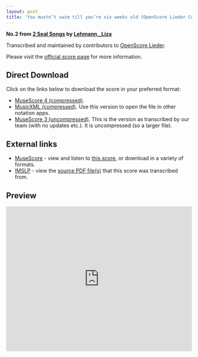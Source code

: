 ```yaml
---
layout: post
title: 'You mustn’t swim till you’re six weeks old (OpenScore Lieder Corpus)'
---
```


__No.2 from [2 Seal Songs](https://fourscoreandmore.org/OpenScore/Lehmann%2C_Liza/2_Seal_Songs/) by [Lehmann,_Liza](https://fourscoreandmore.org/OpenScore/Lehmann%2C_Liza)__

Transcribed and maintained by contributors to [OpenScore Lieder].

Please visit the [official score page] for more information.

[official score page]: https://musescore.com/openscore-lieder-corpus/scores/6573701
[OpenScore Lieder]: https://musescore.com/openscore-lieder-corpus

## Direct Download

Click on the links below to download the score in your preferred format:
- [MuseScore 4 (compressed)](https://fourscoreandmore.org/OpenScore/Lehmann%2C_Liza/2_Seal_Songs/2_You_mustn%E2%80%99t_swim_till_you%E2%80%99re_six_weeks_old.mscz).
- [MusicXML (compressed)](https://fourscoreandmore.org/OpenScore/Lehmann%2C_Liza/2_Seal_Songs/2_You_mustn%E2%80%99t_swim_till_you%E2%80%99re_six_weeks_old.mxl). Use this version to open the file in other notation apps.
- [MuseScore 3 (uncompressed)](https://raw.githubusercontent.com/OpenScore/Lieder/refs/heads/main/scores/Lehmann%2C_Liza/2_Seal_Songs/2_You_mustn%E2%80%99t_swim_till_you%E2%80%99re_six_weeks_old/lc6573701.mscx). This is the version as transcribed by our team (with no updates etc.). It is uncompressed (so a larger file).

## External links

- [MuseScore] - view and listen to [this score][MuseScore], or download in a variety of formats.
- [IMSLP] - view the [source PDF file(s)][IMSLP] that this score was transcribed from.

[MuseScore]: https://musescore.com/score/6573701
[IMSLP]: https://imslp.org/wiki/Special:ReverseLookup/626778

## Preview

<iframe width="100%" height="394" src="https://musescore.com/openscore-lieder-corpus/scores/6573701/embed" frameborder="0" allowfullscreen allow="autoplay; fullscreen"></iframe>
